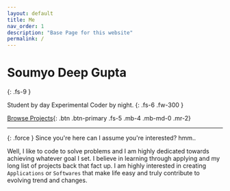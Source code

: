 ```yaml
---
layout: default
title: Me
nav_order: 1
description: "Base Page for this website"
permalink: /
---
```


# Soumyo Deep Gupta
{: .fs-9 }

Student by day Experimental Coder by night.
{: .fs-6 .fw-300 }

[Browse Projects][projects]{: .btn .btn-primary .fs-5 .mb-4 .mb-md-0 .mr-2}
<!-- [pypi][pypi]{: .btn .fs-5 .mb-4 .mb-md-0 } -->

---

{: .force }
Since you're here can I assume you're interested? hmm..

Well, I like to code to solve problems and I am highly dedicated towards achieving whatever goal I set. I believe in learning through applying and my long list of projects back that fact up. I am highly interested in creating `Applications` or `Softwares` that make life easy and truly contribute to evolving trend and changes.

[projects]: d33p0st.in/projects
<!-- [pypi]: https://pypi.org/project/optioner/ -->